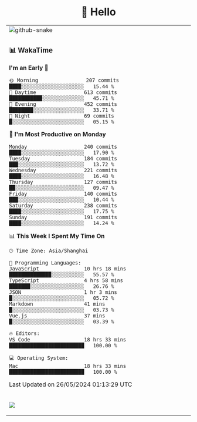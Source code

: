 <div align="center">

# 🙋 Hello

<table>

  <tr>
  <td>
    <img
  alt="github-snake"
  src="profile-snake-contrib/github-user-contribution.svg"
/>
  </td>
</tr>

<tr><td>

### 📊 WakaTime

<!--START_SECTION:waka-->
**I'm an Early 🐤** 

```text
🌞 Morning                207 commits         ████░░░░░░░░░░░░░░░░░░░░░   15.44 % 
🌆 Daytime                613 commits         ███████████░░░░░░░░░░░░░░   45.71 % 
🌃 Evening                452 commits         ████████░░░░░░░░░░░░░░░░░   33.71 % 
🌙 Night                  69 commits          █░░░░░░░░░░░░░░░░░░░░░░░░   05.15 % 
```
📅 **I'm Most Productive on Monday** 

```text
Monday                   240 commits         ████░░░░░░░░░░░░░░░░░░░░░   17.90 % 
Tuesday                  184 commits         ███░░░░░░░░░░░░░░░░░░░░░░   13.72 % 
Wednesday                221 commits         ████░░░░░░░░░░░░░░░░░░░░░   16.48 % 
Thursday                 127 commits         ██░░░░░░░░░░░░░░░░░░░░░░░   09.47 % 
Friday                   140 commits         ███░░░░░░░░░░░░░░░░░░░░░░   10.44 % 
Saturday                 238 commits         ████░░░░░░░░░░░░░░░░░░░░░   17.75 % 
Sunday                   191 commits         ████░░░░░░░░░░░░░░░░░░░░░   14.24 % 
```


📊 **This Week I Spent My Time On** 

```text
🕑︎ Time Zone: Asia/Shanghai

💬 Programming Languages: 
JavaScript               10 hrs 18 mins      ██████████████░░░░░░░░░░░   55.57 % 
TypeScript               4 hrs 58 mins       ███████░░░░░░░░░░░░░░░░░░   26.76 % 
JSON                     1 hr 3 mins         █░░░░░░░░░░░░░░░░░░░░░░░░   05.72 % 
Markdown                 41 mins             █░░░░░░░░░░░░░░░░░░░░░░░░   03.73 % 
Vue.js                   37 mins             █░░░░░░░░░░░░░░░░░░░░░░░░   03.39 % 

🔥 Editors: 
VS Code                  18 hrs 33 mins      █████████████████████████   100.00 % 

💻 Operating System: 
Mac                      18 hrs 33 mins      █████████████████████████   100.00 % 
```


 Last Updated on 26/05/2024 01:13:29 UTC
<!--END_SECTION:waka-->

</td></tr>
<td>
  <!-- programming tool icon 编程工具图标 -->

<img src="https://skillicons.dev/icons?i=sass,ts,jest,express,nuxt,firebase,gatsby,js,vue,react,redux,docker,discord,mongodb,stackoverflow,idea,git,vscode,github,gitlab,figma,vite,svg,next,gulp,webpack,bootstrap,jquery,swift,prisma" /><br>

  </td>
</table>
